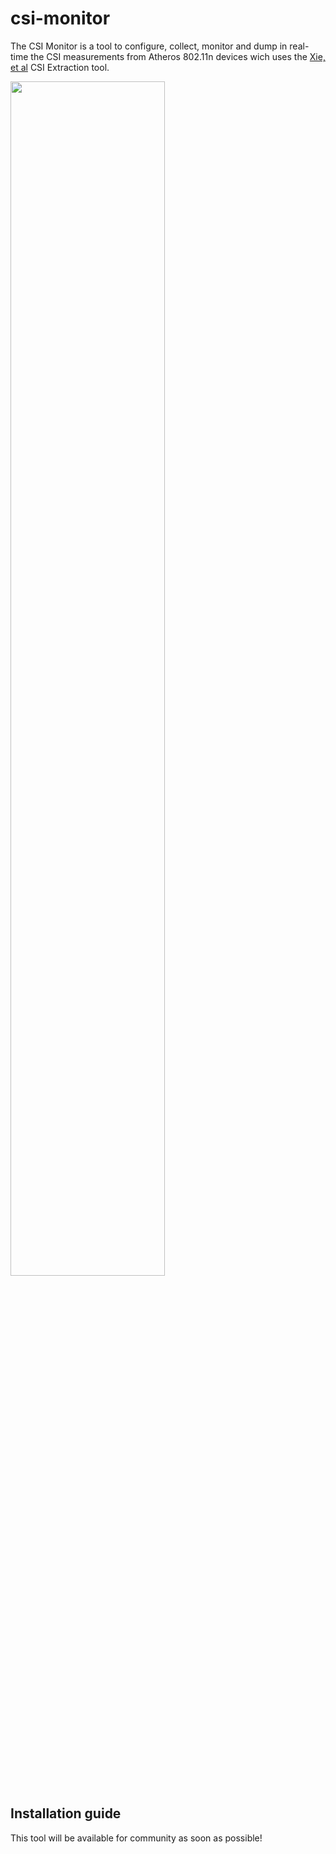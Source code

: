 # csi-monitor

The CSI Monitor is a tool to configure, collect, monitor and dump in real-time the CSI measurements from Atheros 802.11n devices wich uses the [Xie, et al](http://pdcc.ntu.edu.sg/wands/Atheros/) CSI Extraction tool.

<img src="https://github.com/brunosoaresds/csi-monitor/raw/master/csi-monitor.png" width="70%">


## Installation guide

This tool will be available for community as soon as possible!
